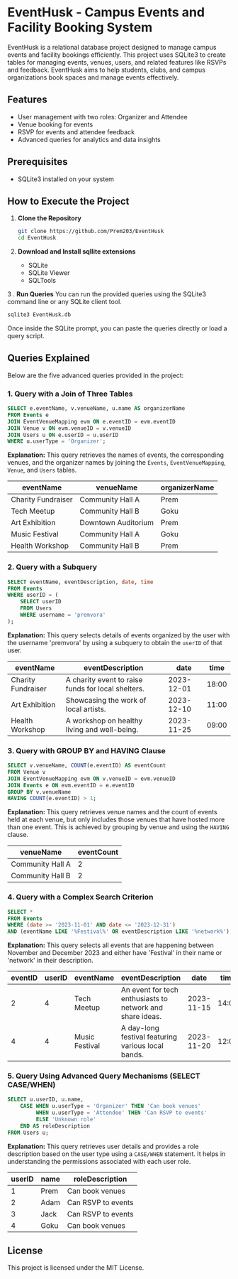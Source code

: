 # EventHusk - Campus Events and Facility Booking System

EventHusk is a relational database project designed to manage campus events and facility bookings efficiently. This project uses SQLite3 to create tables for managing events, venues, users, and related features like RSVPs and feedback. EventHusk aims to help students, clubs, and campus organizations book spaces and manage events effectively.

## Features
- User management with two roles: Organizer and Attendee
- Venue booking for events
- RSVP for events and attendee feedback
- Advanced queries for analytics and data insights

## Prerequisites
- SQLite3 installed on your system

## How to Execute the Project

1. **Clone the Repository**
   ```sh
   git clone https://github.com/Prem203/EventHusk
   cd EventHusk
   ```

2. **Download and Install sqllite extensions**
   - SQLite
   - SQLite Viewer
   - SQLTools

3 . **Run Queries**
   You can run the provided queries using the SQLite3 command line or any SQLite client tool.
   ```sh
   sqlite3 EventHusk.db
   ```

   Once inside the SQLite prompt, you can paste the queries directly or load a query script.

## Queries Explained
Below are the five advanced queries provided in the project:

### 1. Query with a Join of Three Tables
```sql
SELECT e.eventName, v.venueName, u.name AS organizerName
FROM Events e
JOIN EventVenueMapping evm ON e.eventID = evm.eventID
JOIN Venue v ON evm.venueID = v.venueID
JOIN Users u ON e.userID = u.userID
WHERE u.userType = 'Organizer';
```
**Explanation:** This query retrieves the names of events, the corresponding venues, and the organizer names by joining the `Events`, `EventVenueMapping`, `Venue`, and `Users` tables.

| eventName           | venueName             | organizerName  |
|---------------------|-----------------------|----------------|
| Charity Fundraiser  | Community Hall A      | Prem           |
| Tech Meetup         | Community Hall B      | Goku           |
| Art Exhibition      | Downtown Auditorium   | Prem           |
| Music Festival      | Community Hall A      | Goku           |
| Health Workshop     | Community Hall B      | Prem           |


### 2. Query with a Subquery
```sql
SELECT eventName, eventDescription, date, time
FROM Events
WHERE userID = (
    SELECT userID
    FROM Users
    WHERE username = 'premvora'
);
```
**Explanation:** This query selects details of events organized by the user with the username 'premvora' by using a subquery to obtain the `userID` of that user.

| eventName          | eventDescription                           | date       | time  |
|--------------------|--------------------------------------------|------------|-------|
| Charity Fundraiser | A charity event to raise funds for local shelters. | 2023-12-01 | 18:00 |
| Art Exhibition     | Showcasing the work of local artists.      | 2023-12-10 | 11:00 |
| Health Workshop    | A workshop on healthy living and well-being. | 2023-11-25 | 09:00 |


### 3. Query with GROUP BY and HAVING Clause
```sql
SELECT v.venueName, COUNT(e.eventID) AS eventCount
FROM Venue v
JOIN EventVenueMapping evm ON v.venueID = evm.venueID
JOIN Events e ON evm.eventID = e.eventID
GROUP BY v.venueName
HAVING COUNT(e.eventID) > 1;
```
**Explanation:** This query retrieves venue names and the count of events held at each venue, but only includes those venues that have hosted more than one event. This is achieved by grouping by venue and using the `HAVING` clause.

| venueName         | eventCount  |
|-------------------|-------------|
| Community Hall A  | 2           |
| Community Hall B  | 2           |


### 4. Query with a Complex Search Criterion
```sql
SELECT *
FROM Events
WHERE (date >= '2023-11-01' AND date <= '2023-12-31')
AND (eventName LIKE '%Festival%' OR eventDescription LIKE '%network%');
```
**Explanation:** This query selects all events that are happening between November and December 2023 and either have 'Festival' in their name or 'network' in their description.

| eventID  | userID  | eventName      | eventDescription                                | date       | time  | rsvpDeadline     |
|----------|---------|----------------|-------------------------------------------------|------------|-------|---------------|
| 2        | 4       | Tech Meetup    | An event for tech enthusiasts to network and share ideas. | 2023-11-15 | 14:00 | 2023-11-10    |
| 4        | 4       | Music Festival | A day-long festival featuring various local bands. | 2023-11-20 | 12:00 | 2023-11-17    |
   

### 5. Query Using Advanced Query Mechanisms (SELECT CASE/WHEN)
```sql
SELECT u.userID, u.name, 
    CASE WHEN u.userType = 'Organizer' THEN 'Can book venues'
         WHEN u.userType = 'Attendee' THEN 'Can RSVP to events'
         ELSE 'Unknown role'
    END AS roleDescription
FROM Users u;
```
**Explanation:** This query retrieves user details and provides a role description based on the user type using a `CASE/WHEN` statement. It helps in understanding the permissions associated with each user role.

| userID  | name  | roleDescription       |
|---------|-------|-----------------------|
| 1       | Prem  | Can book venues       |
| 2       | Adam  | Can RSVP to events    |
| 3       | Jack  | Can RSVP to events    |
| 4       | Goku  | Can book venues       |


## License
This project is licensed under the MIT License.

